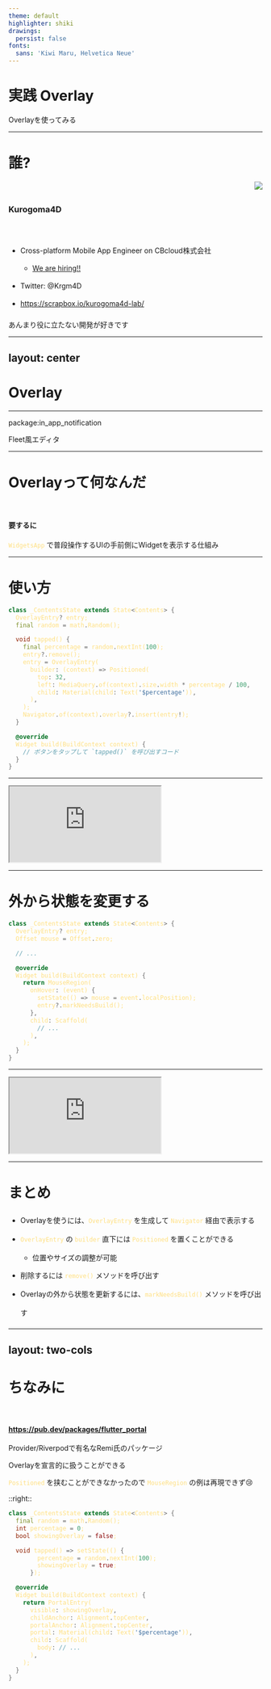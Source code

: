 ```yaml
---
theme: default
highlighter: shiki
drawings:
  persist: false
fonts:
  sans: 'Kiwi Maru, Helvetica Neue'
---
```


# 実践 Overlay

Overlayを使ってみる

---

# 誰?

<div class="title" >
  <h3>Kurogoma4D</h3>
  <img class="w-24 h-24 rounded-3xl" src="https://pbs.twimg.com/profile_images/1289002876430213120/G2A564li_400x400.jpg"/>
</div>

- <span class="text-green-300">Cross-platform Mobile App Engineer</span> on CBcloud株式会社
  - [We are hiring!!](https://recruit.cb-cloud.com/)
- Twitter: @Krgm4D
- https://scrapbox.io/kurogoma4d-lab/

<div class="mt-20">あんまり役に立たない開発が好きです</div>

<style>
  h3 {
    line-height: 4em !important;
  }

  li {
    line-height: 2.5em !important;
  }

  .title {
    display: flex;
    justify-content: space-between;
  }
</style>

---
layout: center
---

# Overlay

---

<div grid="~ cols-2">
  <div>
    <p>package:in_app_notification</p>
    <Tweet id="1401858448170512388" scale="0.7"/>
  </div>

  <div>
    <p>Fleet風エディタ</p>
    <Tweet id="1424027276358733824" scale="0.6"/>
  </div>
</div>


---

# Overlayって何なんだ

#### 要するに
`WidgetsApp` で普段操作するUIの<span class="text-red-300">手前側にWidgetを表示する仕組み</span>

<style>
  h4 {
    margin-top: 4em !important;
  }
</style>

---

# 使い方

```dart {all|8-14|15|7|all}
class _ContentsState extends State<Contents> {
  OverlayEntry? entry;
  final random = math.Random();

  void tapped() {
    final percentage = random.nextInt(100);
    entry?.remove();
    entry = OverlayEntry(
      builder: (context) => Positioned(
        top: 32,
        left: MediaQuery.of(context).size.width * percentage / 100,
        child: Material(child: Text('$percentage')),
      ),
    );
    Navigator.of(context).overlay?.insert(entry!);
  }

  @override
  Widget build(BuildContext context) {
    // ボタンをタップして `tapped()` を呼び出すコード
  }
}
```

---

<iframe class="w-full h-full" src="https://dartpad.dev/embed-flutter.html?id=9527ad28dea871287beec45371c1557c&theme=dark&null_safety=true"></iframe>

---

# 外から状態を変更する

```dart {all|3|9-13}
class _ContentsState extends State<Contents> {
  OverlayEntry? entry;
  Offset mouse = Offset.zero;

  // ...

  @override
  Widget build(BuildContext context) {
    return MouseRegion(
      onHover: (event) {
        setState(() => mouse = event.localPosition);
        entry?.markNeedsBuild();
      },
      child: Scaffold(
        // ...
      ),
    );
  }
}
```

---

<iframe class="w-full h-full" src="https://dartpad.dev/embed-flutter.html?id=f1523f90cc2526c525b39e9fd62557f5&theme=dark&null_safety=true"></iframe>

---

# まとめ

- Overlayを使うには、`OverlayEntry` を生成して `Navigator` 経由で表示する
- `OverlayEntry` の `builder` 直下には `Positioned` を置くことができる
  - 位置やサイズの調整が可能
- 削除するには `remove()` メソッドを呼び出す
- Overlayの外から状態を更新するには、`markNeedsBuild()` メソッドを呼び出す

<style>
  li {
    line-height: 2.5em !important;
  }

  code {
    color: #FFE082;
  }
</style>

---
layout: two-cols
---

# ちなみに

#### https://pub.dev/packages/flutter_portal

<div class="mt-8">Provider/Riverpodで有名なRemi氏のパッケージ</div>
<p>Overlayを宣言的に扱うことができる</p>

`Positioned` を挟むことができなかったので `MouseRegion` の例は再現できず😢

::right::

```dart
class _ContentsState extends State<Contents> {
  final random = math.Random();
  int percentage = 0;
  bool showingOverlay = false;

  void tapped() => setState(() {
        percentage = random.nextInt(100);
        showingOverlay = true;
      });

  @override
  Widget build(BuildContext context) {
    return PortalEntry(
      visible: showingOverlay,
      childAnchor: Alignment.topCenter,
      portalAnchor: Alignment.topCenter,
      portal: Material(child: Text('$percentage')),
      child: Scaffold(
        body: // ...
      ),
    );
  }
}
```

<style>
  h4 {
    margin-top: 4em !important;
  }

  code {
    color: #FFE082;
  }
</style>

